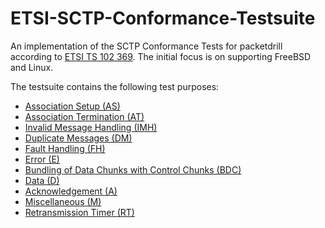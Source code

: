 # ETSI-SCTP-Conformance-Testsuite
An implementation of the SCTP Conformance Tests for packetdrill according to
[ETSI TS 102 369](http://www.etsi.org/deliver/etsi_ts/102300_102399/102369/01.01.01_60/ts_102369v010101p.pdf).
The initial focus is on supporting FreeBSD and Linux.

The testsuite contains the following test purposes:
* [Association Setup (AS)](sctp-as-tests/README.md)
* [Association Termination (AT)](sctp-at-tests/README.md)
* [Invalid Message Handling (IMH)](sctp-imh-tests/README.md)
* [Duplicate Messages (DM)](sctp-dm-tests/README.md)
* [Fault Handling (FH)](sctp-fh-tests/README.md)
* [Error (E)](sctp-e-tests/README.md)
* [Bundling of Data Chunks with Control Chunks (BDC)](sctp-bdc-tests/README.md)
* [Data (D)](sctp-d-tests/README.md)
* [Acknowledgement (A)](sctp-a-tests/README.md)
* [Miscellaneous (M)](sctp-m-tests/README.md)
* [Retransmission Timer (RT)](sctp-e-tests/README.md)


